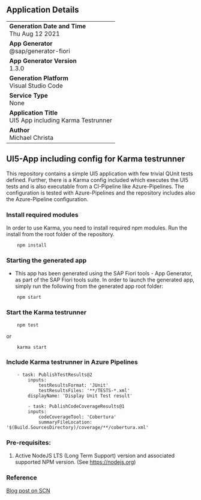 ## Application Details
|               |
| ------------- |
|**Generation Date and Time**<br>Thu Aug 12 2021
|**App Generator**<br>@sap/generator-fiori|
|**App Generator Version**<br>1.3.0|
|**Generation Platform**<br>Visual Studio Code|
|**Service Type**<br>None|
|**Application Title**<br>UI5 App including Karma Testrunner|
|**Author**<br>Michael Christa|


## UI5-App including config for Karma testrunner 

This repository contains a simple UI5 application with few trivial QUnit tests defined. Further, there is a Karma config included which executes the UI5 tests and is also executable from a CI-Pipeline like Azure-Pipelines. The configuration is tested with Azure-Pipelines and the repository includes also the Azure-Pipeline configuration.

### Install required modules
In order to use Karma, you need to install required npm modules. Run the install from the root folder of the repository.

```
    npm install
```

### Starting the generated app

-   This app has been generated using the SAP Fiori tools - App Generator, as part of the SAP Fiori tools suite.  In order to launch the generated app, simply run the following from the generated app root folder:

```
    npm start
```

### Start the Karma testrunner

```
    npm test
```
or
```
    karma start
```

### Include Karma testrunner in Azure Pipelines

```
    - task: PublishTestResults@2
        inputs:
            testResultsFormat: 'JUnit'
            testResultsFiles: '**/TESTS-*.xml'
        displayName: 'Display Unit Test result'

        - task: PublishCodeCoverageResults@1
        inputs:
            codeCoverageTool: 'Cobertura'
            summaryFileLocation: '$(Build.SourcesDirectory)/coverage/**/cobertura.xml'
```

### Pre-requisites:

1. Active NodeJS LTS (Long Term Support) version and associated supported NPM version.  (See https://nodejs.org)

### Reference
[Blog post on SCN](https://blogs.sap.com/?p=1405409&preview=true&preview_id=1405409)
